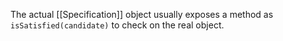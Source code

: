 The actual [[Specification]] object usually exposes a method as `isSatisfied(candidate)` to check on the real object.

